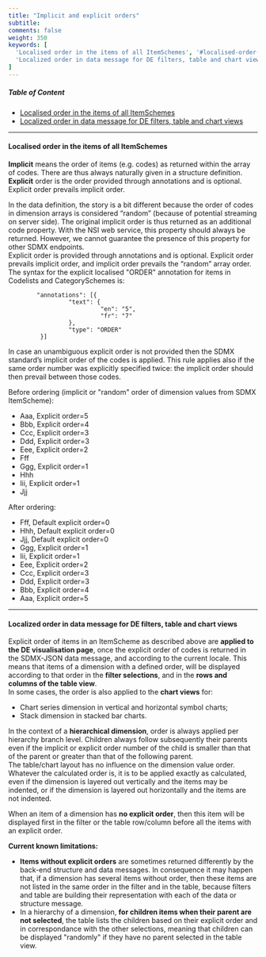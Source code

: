 ```yaml
---
title: "Implicit and explicit orders"
subtitle: 
comments: false
weight: 350
keywords: [
  'Localised order in the items of all ItemSchemes', '#localised-order-in-the-items-of-all-itemschemes',
  'Localized order in data message for DE filters, table and chart views', '#localized-order-in-data-message-for-de-filters-table-and-chart-views',
]
---
```


##### Table of Content
- [Localised order in the items of all ItemSchemes](#localised-order-in-the-items-of-all-itemschemes)
- [Localized order in data message for DE filters, table and chart views](#localized-order-in-data-message-for-de-filters-table-and-chart-views)

---

#### Localised order in the items of all ItemSchemes
**Implicit** means the order of items (e.g. codes) as returned within the array of codes. There are thus always naturally given in a structure definition.  
**Explicit** order is the order provided through annotations and is optional. Explicit order prevails implicit order.  

In the data definition, the story is a bit different because the order of codes in dimension arrays is considered “random” (because of potential streaming on server side). The original implicit order is thus returned as an additional code property. With the NSI web service, this property should always be returned. However, we cannot guarantee the presence of this property for other SDMX endpoints.  
Explicit order is provided through annotations and is optional. Explicit order prevails implicit order, and implicit order prevails the “random” array order.  
The syntax for the explicit localised "ORDER" annotation for items in Codelists and CategorySchemes is:

```
        "annotations": [{
                 "text": {
                          "en": "5",
                          "fr": "7"
                 },
                 "type": "ORDER"
         }]
```

In case an unambiguous explicit order is not provided then the SDMX standard’s implicit order of the codes is applied. This rule applies also if the same order number was explicitly specified twice: the implicit order should then prevail between those codes.  

Before ordering (implicit or "random" order of dimension values from SDMX ItemScheme):
* Aaa, Explicit order=5
* Bbb, Explicit order=4
* Ccc, Explicit order=3
* Ddd, Explicit order=3
* Eee, Explicit order=2
* Fff
* Ggg, Explicit order=1
* Hhh
* Iii, Explicit order=1
* Jjj

After ordering:
* Fff, Default explicit order=0
* Hhh, Default explicit order=0
* Jjj, Default explicit order=0
* Ggg, Explicit order=1
* Iii, Explicit order=1
* Eee, Explicit order=2
* Ccc, Explicit order=3
* Ddd, Explicit order=3
* Bbb, Explicit order=4
* Aaa, Explicit order=5

---

#### Localized order in data message for DE filters, table and chart views
Explicit order of items in an ItemScheme as described above are **applied to the DE visualisation page**, once the explicit order of codes is returned in the SDMX-JSON data message, and according to the current locale. This means that items of a dimension with a defined order, will be displayed according to that order in the **filter selections**, and in the **rows and columns of the table view**.  
In some cases, the order is also applied to the **chart views** for:
- Chart series dimension in vertical and horizontal symbol charts;
- Stack dimension in stacked bar charts.

In the context of a **hierarchical dimension**, order is always applied per hierarchy branch level. Children always follow subsequently their parents even if the implicit or explicit order number of the child is smaller than that of the parent or greater than that of the following parent.  
The table/chart layout has no influence on the dimension value order. Whatever the calculated order is, it is to be applied exactly as calculated, even if the dimension is layered out vertically and the items may be indented, or if the dimension is layered out horizontally and the items are not indented.

When an item of a dimension has **no explicit order**, then this item will be displayed first in the filter or the table row/column before all the items with an explicit order.

**Current known limitations:**
- **Items without explicit orders** are sometimes returned differently by the back-end structure and data messages. In consequence it may happen that, if a dimension has several items without order, then these items are not listed in the same order in the filter and in the table, because filters and table are building their representation with each of the data or structure message.
- In a hierarchy of a dimension, **for children items when their parent are not selected**, the table lists the children based on their explicit order and in correspondance with the other selections, meaning that children can be displayed "randomly" if they have no parent selected in the table view.
